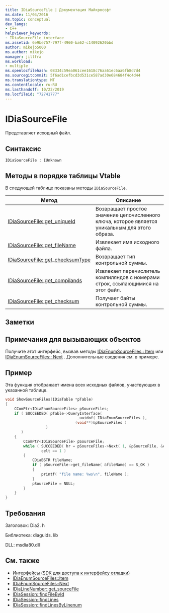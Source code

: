 ```yaml
---
title: IDiaSourceFile | Документация Майкрософт
ms.date: 11/04/2016
ms.topic: conceptual
dev_langs:
- C++
helpviewer_keywords:
- IDiaSourceFile interface
ms.assetid: 6e9be757-797f-4960-ba62-c14092620bbd
author: mikejo5000
ms.author: mikejo
manager: jillfra
ms.workload:
- multiple
ms.openlocfilehash: 08334c59ea061cee1618c76aa61ec6aa6fb8d7d4
ms.sourcegitcommit: 5f6ad1cefbcd3d531ce587ad30e684684f4c4d44
ms.translationtype: MT
ms.contentlocale: ru-RU
ms.lasthandoff: 10/22/2019
ms.locfileid: "72741777"
---
```

# <a name="idiasourcefile"></a>IDiaSourceFile
Представляет исходный файл.

## <a name="syntax"></a>Синтаксис

```
IDiaSourceFile : IUnknown
```

## <a name="methods-in-vtable-order"></a>Методы в порядке таблицы Vtable
В следующей таблице показаны методы `IDiaSourceFile`.

|Метод|Описание|
|------------|-----------------|
|[IDiaSourceFile::get_uniqueId](../../debugger/debug-interface-access/idiasourcefile-get-uniqueid.md)|Возвращает простое значение целочисленного ключа, которое является уникальным для этого образа.|
|[IDiaSourceFile::get_fileName](../../debugger/debug-interface-access/idiasourcefile-get-filename.md)|Извлекает имя исходного файла.|
|[IDiaSourceFile::get_checksumType](../../debugger/debug-interface-access/idiasourcefile-get-checksumtype.md)|Возвращает тип контрольной суммы.|
|[IDiaSourceFile::get_compilands](../../debugger/debug-interface-access/idiasourcefile-get-compilands.md)|Извлекает перечислитель компиляндов с номерами строк, ссылающимися на этот файл.|
|[IDiaSourceFile::get_checksum](../../debugger/debug-interface-access/idiasourcefile-get-checksum.md)|Получает байты контрольной суммы.|

## <a name="remarks"></a>Заметки

## <a name="notes-for-callers"></a>Примечания для вызывающих объектов
Получите этот интерфейс, вызвав методы [IDiaEnumSourceFiles:: Item](../../debugger/debug-interface-access/idiaenumsourcefiles-item.md) или [IDiaEnumSourceFiles:: Next](../../debugger/debug-interface-access/idiaenumsourcefiles-next.md) . Дополнительные сведения см. в примере.

## <a name="example"></a>Пример
Эта функция отображает имена всех исходных файлов, участвующих в указанной таблице.

```C++
void ShowSourceFiles(IDiaTable *pTable)
{
    CComPtr<IDiaEnumSourceFiles> pSourceFiles;
    if ( SUCCEEDED( pTable->QueryInterface(
                                _uuidof( IDiaEnumSourceFiles ),
                               (void**)&pSourceFiles )
                  )
       )
    {
        CComPtr<IDiaSourceFile> pSourceFile;
        while ( SUCCEEDED( hr = pSourceFiles->Next( 1, &pSourceFile, &celt ) ) &&
                celt == 1 )
        {
            CDiaBSTR fileName;
            if ( pSourceFile->get_fileName( &fileName) == S_OK )
            {
                printf( "file name: %ws\n", fileName );
            }
            pSourceFile = NULL;
        }
    }
}
```

## <a name="requirements"></a>Требования
Заголовок: Dia2. h

Библиотека: diaguids. lib

DLL: msdia80.dll

## <a name="see-also"></a>См. также
- [Интерфейсы (SDK для доступа к интерфейсу отладки)](../../debugger/debug-interface-access/interfaces-debug-interface-access-sdk.md)
- [IDiaEnumSourceFiles::Item](../../debugger/debug-interface-access/idiaenumsourcefiles-item.md)
- [IDiaEnumSourceFiles::Next](../../debugger/debug-interface-access/idiaenumsourcefiles-next.md)
- [IDiaLineNumber::get_sourceFile](../../debugger/debug-interface-access/idialinenumber-get-sourcefile.md)
- [IDiaSession::findFileById](../../debugger/debug-interface-access/idiasession-findfilebyid.md)
- [IDiaSession::findLines](../../debugger/debug-interface-access/idiasession-findlines.md)
- [IDiaSession::findLinesByLinenum](../../debugger/debug-interface-access/idiasession-findlinesbylinenum.md)
